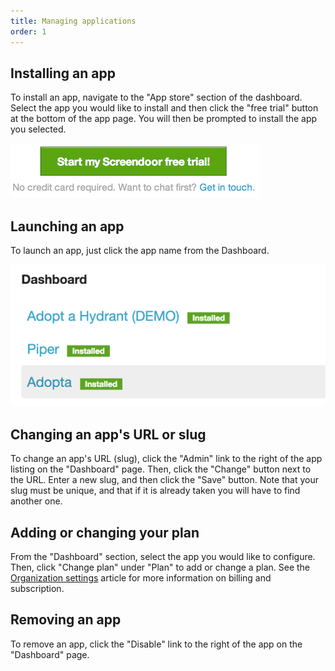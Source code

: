 ```yaml
---
title: Managing applications
order: 1
---
```


## Installing an app

To install an app, navigate to the "App store" section of the dashboard. Select the app you would like to install and then click the "free trial" button at the bottom of the app page. You will then be prompted to install the app you selected.

![install app](../images/install_app.png)

## Launching an app

To launch an app, just click the app name from the Dashboard.

![launch app](../images/launch_app.png)

## Changing an app's URL or slug

To change an app's URL (slug), click the "Admin" link to the right of the app listing on the "Dashboard" page. Then, click the "Change" button next to the URL. Enter a new slug, and then click the "Save" button. Note that your slug must be unique, and that if it is already taken you will have to find another one.

## Adding or changing your plan

From the "Dashboard" section, select the app you would like to configure. Then, click "Change plan" under "Plan" to add or change a plan. See the [Organization settings](../accounts/organization_settings.html) article for more information on billing and subscription.

## Removing an app

To remove an app, click the "Disable" link to the right of the app on the "Dashboard" page.
